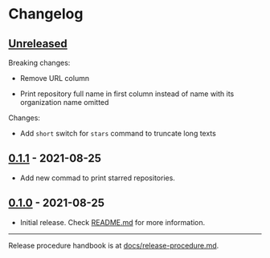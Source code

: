 # Changelog

## [Unreleased](https://github.com/kafji/shub/tree/master)

Breaking changes:

- Remove URL column

- Print repository full name in first column instead of name with its organization name omitted

Changes:

- Add `short` switch for `stars` command to truncate long texts

## [0.1.1](https://github.com/kafji/shub/tree/v0.1.1) - 2021-08-25

- Add new commad to print starred repositories.

## [0.1.0](https://github.com/kafji/shub/tree/v0.1.0) - 2021-08-25

- Initial release. Check [README.md](README.md) for more information.

---

Release procedure handbook is at [docs/release-procedure.md](docs/release-procedure.md).
